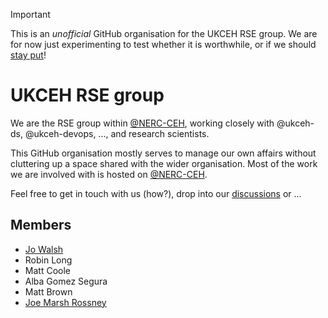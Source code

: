 > [!IMPORTANT]
> This is an _unofficial_ GitHub organisation for the UKCEH RSE group. We are for now just experimenting to test whether it is worthwhile, or if we should [stay put](https://github.com/NERC-CEH/rse_group)!

# UKCEH RSE group

We are the RSE group within [@NERC-CEH](https://github.com/NERC-CEH), working closely with @ukceh-ds, @ukceh-devops, ..., and research scientists.

This GitHub organisation mostly serves to manage our own affairs without cluttering up a space shared with the wider organisation. Most of the work we are involved with is hosted on [@NERC-CEH](https://github.com/NERC-CEH).

Feel free to get in touch with us (how?), drop into our [discussions](https://github.com/ukceh-rse/Discussions) or ...

## Members

- [Jo Walsh](https://github.com/metazool/)
- Robin Long
- Matt Coole
- Alba Gomez Segura
- Matt Brown
- [Joe Marsh Rossney](https://github.com/jmarshrossney)
